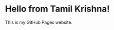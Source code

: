 <html>
<head>
  <title>Welcome to My Website</title>
</head>
<body>
  <h1>Hello from Tamil Krishna!</h1>
  <p>This is my GitHub Pages website.</p>
</body>
</html>
